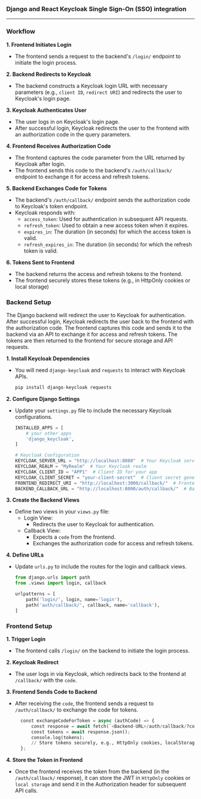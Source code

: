 ### **Django and React Keycloak Single Sign-On (SSO) integration**
---

### **Workflow**

**1. Frontend Initiates Login**
- The frontend sends a request to the backend's `/login/` endpoint to initiate the login process.

**2. Backend Redirects to Keycloak**
- The backend constructs a Keycloak login URL with necessary parameters (e.g., `client ID`, `redirect URI`) and redirects the user to Keycloak's login page.

**3. Keycloak Authenticates User**
- The user logs in on Keycloak's login page.
- After successful login, Keycloak redirects the user to the frontend with an authorization code in the query parameters.

**4. Frontend Receives Authorization Code**
- The frontend captures the code parameter from the URL returned by Keycloak after login.
- The frontend sends this code to the backend's `/auth/callback/` endpoint to exchange it for access and refresh tokens.

**5. Backend Exchanges Code for Tokens**
- The backend's `/auth/callback/` endpoint sends the authorization code to Keycloak's token endpoint.
- Keycloak responds with:
  - `access_token`: Used for authentication in subsequent API requests.
  - `refresh_token`: Used to obtain a new access token when it expires.
  - `expires_in`: The duration (in seconds) for which the access token is valid.
  - `refresh_expires_in`: The duration (in seconds) for which the refresh token is valid.

**6. Tokens Sent to Frontend**
- The backend returns the access and refresh tokens to the frontend.
- The frontend securely stores these tokens (e.g., in HttpOnly cookies or local storage)

### **Backend Setup**

The Django backend will redirect the user to Keycloak for authentication. After successful login, Keycloak redirects the user back to the frontend with the authorization code. The frontend captures this code and sends it to the backend via an API to exchange it for access and refresh tokens. The tokens are then returned to the frontend for secure storage and API requests.

**1. Install Keycloak Dependencies**
- You will need `django-keycloak` and `requests` to interact with Keycloak APIs.

  ```python
  pip install django-keycloak requests
  ```


**2. Configure Django Settings**
- Update your `settings.py` file to include the necessary Keycloak configurations.
  
  ```python
  INSTALLED_APPS = [
      # your other apps
      'django_keycloak',
  ]

  # Keycloak Configuration
  KEYCLOAK_SERVER_URL = "http://localhost:8080"  # Your Keycloak server URL
  KEYCLOAK_REALM = "MyRealm"  # Your Keycloak realm
  KEYCLOAK_CLIENT_ID = "APP1"  # Client ID for your app
  KEYCLOAK_CLIENT_SECRET = "your-client-secret"  # Client secret generated in Keycloak
  FRONTEND_REDIRECT_URI = "http://localhost:3000/callback/"  # Frontend URL for Keycloak redirect
  BACKEND_CALLBACK_URL = "http://localhost:8000/auth/callback/"  # Backend URL for exchanging the code
  ```


**3. Create the Backend Views**
- Define two views in your `views.py` file:
  - Login View:
    - Redirects the user to Keycloak for authentication.
  - Callback View:
    - Expects a `code` from the frontend.
    - Exchanges the authorization code for access and refresh tokens.

**4. Define URLs**
- Update `urls.py` to include the routes for the login and callback views.

  ```python
  from django.urls import path
  from .views import login, callback
  
  urlpatterns = [
      path('login/', login, name='login'),
      path('auth/callback/', callback, name='callback'),
  ]
  ```


### **Frontend Setup**

**1. Trigger Login**
- The frontend calls `/login/` on the backend to initiate the login process.

**2. Keycloak Redirect**
- The user logs in via Keycloak, which redirects back to the frontend at `/callback/` with the `code`.

**3. Frontend Sends Code to Backend**
- After receiving the `code`, the frontend sends a request to `/auth/callback/` to exchange the code for tokens.
  
  ```python
	const exchangeCodeForToken = async (authCode) => {
	    const response = await fetch(`<Backend-URL>/auth/callback/?code=${authCode}`);
	    const tokens = await response.json();
	    console.log(tokens);
	    // Store tokens securely, e.g., HttpOnly cookies, localStorage, etc.
	};
  ```

**4. Store the Token in Frontend**
- Once the frontend receives the token from the backend (in the `/auth/callback/` response), it can store the JWT in `HttpOnly` cookies or `local storage` and send it in the Authorization header for subsequent API calls.
